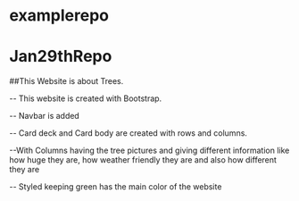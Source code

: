 # examplerepo
# Jan29thRepo
##This Website is about Trees.

-- This website is created with Bootstrap.

-- Navbar is added

-- Card deck and Card body are created with rows and columns.

--With Columns having the tree pictures and giving different information like how huge they are, how weather friendly they are and also how different they are

-- Styled keeping green has the main color of the website 

